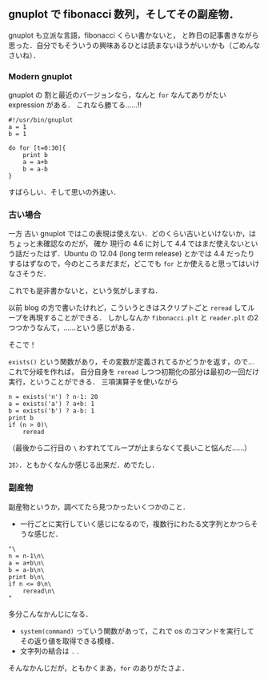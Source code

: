 gnuplot で fibonacci 数列，そしてその副産物．
--------------------------------------------

gnuplot も立派な言語，fibonacci くらい書かないと，
と昨日の記事書きながら思った．自分でもそういうの興味あるひとは読まないほうがいいかも（ごめんなさいね）．


### Modern gnuplot
gnuplot の 割と最近のバージョンなら，なんと `for` なんてありがたい expression がある．
これなら勝てる……!!

```
#!/usr/bin/gnuplot
a = 1
b = 1

do for [t=0:30]{
	print b
	a = a+b
	b = a-b
}
```

すばらしい．そして思いの外速い．


### 古い場合

一方 古い gnuplot ではこの表現は使えない．どのくらい古いといけないか，はちょっと未確認なのだが，
確か 現行の 4.6 に対して 4.4 ではまだ使えないという話だったはず．Ubuntu の 12.04 (long term release) とかでは
4.4 だったりするはずなので，今のところまだまだ，どこでも `for` とか使えると思ってはいけなさそうだ．

これでも是非書かないと，という気がしますね．

以前 blog の方で書いたけれど，こういうときはスクリプトごと `reread` してループを再現することができる．
しかしなんか `fibonacci.plt` と `reader.plt` の2つつかうなんて，……という感じがある．

そこで！

`exists()` という関数があり，その変数が定義されてるかどうかを返す，ので…これで分岐を作れば，
自分自身を `reread` しつつ初期化の部分は最初の一回だけ実行，ということができる．
三項演算子を使いながら

```
n = exists('n') ? n-1: 20
a = exists('a') ? a+b: 1
b = exists('b') ? a-b: 1
print b
if (n > 0)\
	reread
```

（最後から二行目の `\` わすれててループが止まらなくて長いこと悩んだ……）

ｺﾎﾝ．ともかくなんか感じる出来だ．めでたし．


### 副産物

副産物というか，調べてたら見つかったいくつかのこと．

* 一行ごとに実行していく感じになるので，複数行にわたる文字列とかつらそうな感じだ． 

```
"\
n = n-1\n\
a = a+b\n\
b = a-b\n\
print b\n\
if n <= 0\n\
	reread\n\
"
```

多分こんなかんじになる．

* `system(command)` っていう関数があって，これで os のコマンドを実行してその返り値を取得できる模様．
* 文字列の結合は `.` .

そんなかんじだが，ともかくまあ，`for` のありがたさよ．

